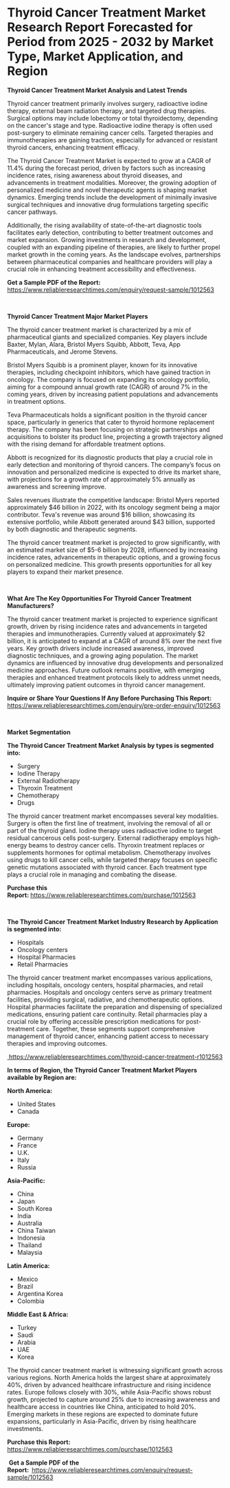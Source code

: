 <p><h1>Thyroid Cancer Treatment Market Research Report Forecasted for Period from 2025 -  2032 by Market Type, Market Application, and Region</h1></p><p><strong>Thyroid Cancer Treatment Market Analysis and Latest Trends</strong></p>
<p><p>Thyroid cancer treatment primarily involves surgery, radioactive iodine therapy, external beam radiation therapy, and targeted drug therapies. Surgical options may include lobectomy or total thyroidectomy, depending on the cancer's stage and type. Radioactive iodine therapy is often used post-surgery to eliminate remaining cancer cells. Targeted therapies and immunotherapies are gaining traction, especially for advanced or resistant thyroid cancers, enhancing treatment efficacy.</p><p>The Thyroid Cancer Treatment Market is expected to grow at a CAGR of 11.4% during the forecast period, driven by factors such as increasing incidence rates, rising awareness about thyroid diseases, and advancements in treatment modalities. Moreover, the growing adoption of personalized medicine and novel therapeutic agents is shaping market dynamics. Emerging trends include the development of minimally invasive surgical techniques and innovative drug formulations targeting specific cancer pathways. </p><p>Additionally, the rising availability of state-of-the-art diagnostic tools facilitates early detection, contributing to better treatment outcomes and market expansion. Growing investments in research and development, coupled with an expanding pipeline of therapies, are likely to further propel market growth in the coming years. As the landscape evolves, partnerships between pharmaceutical companies and healthcare providers will play a crucial role in enhancing treatment accessibility and effectiveness.</p></p>
<p><strong>Get a Sample PDF of the Report:&nbsp;</strong> <a href="https://www.reliableresearchtimes.com/enquiry/request-sample/1012563?utm_campaign=3134&utm_medium=2&utm_source=Github&utm_content=ia&utm_term=17042025&utm_id=thyroid-cancer-treatment">https://www.reliableresearchtimes.com/enquiry/request-sample/1012563</a></p>
<p>&nbsp;</p>
<p><strong>Thyroid Cancer Treatment Major Market Players</strong></p>
<p><p>The thyroid cancer treatment market is characterized by a mix of pharmaceutical giants and specialized companies. Key players include Baxter, Mylan, Alara, Bristol Myers Squibb, Abbott, Teva, App Pharmaceuticals, and Jerome Stevens. </p><p>Bristol Myers Squibb is a prominent player, known for its innovative therapies, including checkpoint inhibitors, which have gained traction in oncology. The company is focused on expanding its oncology portfolio, aiming for a compound annual growth rate (CAGR) of around 7% in the coming years, driven by increasing patient populations and advancements in treatment options.</p><p>Teva Pharmaceuticals holds a significant position in the thyroid cancer space, particularly in generics that cater to thyroid hormone replacement therapy. The company has been focusing on strategic partnerships and acquisitions to bolster its product line, projecting a growth trajectory aligned with the rising demand for affordable treatment options.</p><p>Abbott is recognized for its diagnostic products that play a crucial role in early detection and monitoring of thyroid cancers. The company’s focus on innovation and personalized medicine is expected to drive its market share, with projections for a growth rate of approximately 5% annually as awareness and screening improve.</p><p>Sales revenues illustrate the competitive landscape: Bristol Myers reported approximately $46 billion in 2022, with its oncology segment being a major contributor. Teva's revenue was around $16 billion, showcasing its extensive portfolio, while Abbott generated around $43 billion, supported by both diagnostic and therapeutic segments.</p><p>The thyroid cancer treatment market is projected to grow significantly, with an estimated market size of $5-6 billion by 2028, influenced by increasing incidence rates, advancements in therapeutic options, and a growing focus on personalized medicine. This growth presents opportunities for all key players to expand their market presence.</p></p>
<p>&nbsp;</p>
<p><strong>What Are The Key Opportunities For Thyroid Cancer Treatment Manufacturers?</strong></p>
<p><p>The thyroid cancer treatment market is projected to experience significant growth, driven by rising incidence rates and advancements in targeted therapies and immunotherapies. Currently valued at approximately $2 billion, it is anticipated to expand at a CAGR of around 8% over the next five years. Key growth drivers include increased awareness, improved diagnostic techniques, and a growing aging population. The market dynamics are influenced by innovative drug developments and personalized medicine approaches. Future outlook remains positive, with emerging therapies and enhanced treatment protocols likely to address unmet needs, ultimately improving patient outcomes in thyroid cancer management.</p></p>
<p><strong>Inquire or Share Your Questions If Any Before Purchasing This Report:</strong> <a href="https://www.reliableresearchtimes.com/enquiry/pre-order-enquiry/1012563?utm_campaign=3134&utm_medium=2&utm_source=Github&utm_content=ia&utm_term=17042025&utm_id=thyroid-cancer-treatment">https://www.reliableresearchtimes.com/enquiry/pre-order-enquiry/1012563</a></p>
<p>&nbsp;</p>
<p><strong>Market Segmentation</strong></p>
<p><strong>The Thyroid Cancer Treatment Market Analysis by types is segmented into:</strong></p>
<p><ul><li>Surgery</li><li>Iodine Therapy</li><li>External Radiotherapy</li><li>Thyroxin Treatment</li><li>Chemotherapy</li><li>Drugs</li></ul></p>
<p><p>The thyroid cancer treatment market encompasses several key modalities. Surgery is often the first line of treatment, involving the removal of all or part of the thyroid gland. Iodine therapy uses radioactive iodine to target residual cancerous cells post-surgery. External radiotherapy employs high-energy beams to destroy cancer cells. Thyroxin treatment replaces or supplements hormones for optimal metabolism. Chemotherapy involves using drugs to kill cancer cells, while targeted therapy focuses on specific genetic mutations associated with thyroid cancer. Each treatment type plays a crucial role in managing and combating the disease.</p></p>
<p><strong>Purchase this Report:&nbsp;</strong><a href="https://www.reliableresearchtimes.com/purchase/1012563?utm_campaign=3134&utm_medium=2&utm_source=Github&utm_content=ia&utm_term=17042025&utm_id=thyroid-cancer-treatment">https://www.reliableresearchtimes.com/purchase/1012563</a></p>
<p>&nbsp;</p>
<p><strong>The Thyroid Cancer Treatment Market Industry Research by Application is segmented into:</strong></p>
<p><ul><li>Hospitals</li><li>Oncology centers</li><li>Hospital Pharmacies</li><li>Retail Pharmacies</li></ul></p>
<p><p>The thyroid cancer treatment market encompasses various applications, including hospitals, oncology centers, hospital pharmacies, and retail pharmacies. Hospitals and oncology centers serve as primary treatment facilities, providing surgical, radiative, and chemotherapeutic options. Hospital pharmacies facilitate the preparation and dispensing of specialized medications, ensuring patient care continuity. Retail pharmacies play a crucial role by offering accessible prescription medications for post-treatment care. Together, these segments support comprehensive management of thyroid cancer, enhancing patient access to necessary therapies and improving outcomes.</p></p>
<p><a href="https://www.reliableresearchtimes.com/thyroid-cancer-treatment-r1012563?utm_campaign=3134&utm_medium=2&utm_source=Github&utm_content=ia&utm_term=17042025&utm_id=thyroid-cancer-treatment">&nbsp;https://www.reliableresearchtimes.com/thyroid-cancer-treatment-r1012563</a></p>
<p><strong>In terms of Region, the Thyroid Cancer Treatment Market Players available by Region are:</strong></p>
<p>
    <p> <strong> North America: </strong>
        <ul>
            <li>United States</li>
            <li>Canada</li>
        </ul>
        </p> 
    <p> <strong> Europe: </strong>
        <ul>
            <li>Germany</li>
            <li>France</li>
            <li>U.K.</li>
            <li>Italy</li>
            <li>Russia</li>
        </ul>
        </p> 
    <p> <strong> Asia-Pacific: </strong>
        <ul>
            <li>China</li>
            <li>Japan</li>
            <li>South Korea</li>
            <li>India</li>
            <li>Australia</li>
            <li>China Taiwan</li>
            <li>Indonesia</li>
            <li>Thailand</li>
            <li>Malaysia</li>
        </ul>
        </p> 
    <p> <strong> Latin America: </strong>
        <ul>
            <li>Mexico</li>
            <li>Brazil</li>
            <li>Argentina Korea</li>
            <li>Colombia</li>
        </ul>
        </p> 
    <p> <strong> Middle East & Africa: </strong>
        <ul>
            <li>Turkey</li>
            <li>Saudi</li>
            <li>Arabia</li>
            <li>UAE</li>
            <li>Korea</li>
        </ul>
    </p>
    </p>
<p><p>The thyroid cancer treatment market is witnessing significant growth across various regions. North America holds the largest share at approximately 40%, driven by advanced healthcare infrastructure and rising incidence rates. Europe follows closely with 30%, while Asia-Pacific shows robust growth, projected to capture around 25% due to increasing awareness and healthcare access in countries like China, anticipated to hold 20%. Emerging markets in these regions are expected to dominate future expansions, particularly in Asia-Pacific, driven by rising healthcare investments.</p></p>
<p><strong>Purchase this Report: </strong><a href="https://www.reliableresearchtimes.com/purchase/1012563?utm_campaign=3134&utm_medium=2&utm_source=Github&utm_content=ia&utm_term=17042025&utm_id=thyroid-cancer-treatment">https://www.reliableresearchtimes.com/purchase/1012563</a></p>
<p>&nbsp;<strong>Get a Sample PDF of the Report:&nbsp;&nbsp;</strong><a href="https://www.reliableresearchtimes.com/enquiry/request-sample/1012563?utm_campaign=3134&utm_medium=2&utm_source=Github&utm_content=ia&utm_term=17042025&utm_id=thyroid-cancer-treatment">https://www.reliableresearchtimes.com/enquiry/request-sample/1012563</a></p>
<p><strong></strong></p>
<p><p></p><p></p><p></p></p>